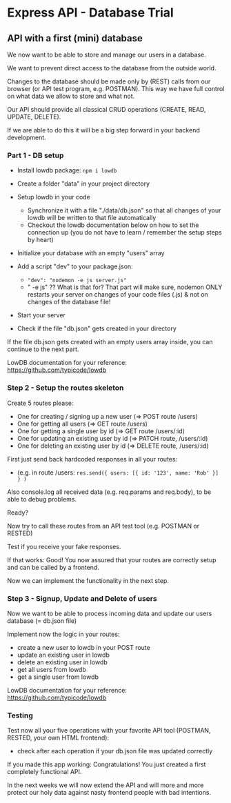 # Express API - Database Trial

## API with a first (mini) database

We now want to be able to store and manage our users in a database.

We want to prevent direct access to the database from the outside world.

Changes to the database should be made only by (REST) calls from our browser (or API test program, e.g. POSTMAN). This way we have full control on what data we allow to store and what not.

Our API should provide all classical CRUD operations (CREATE, READ, UPDATE, DELETE).

If we are able to do this it will be a big step forward in your backend development.

### Part 1 - DB setup

- Install lowdb package: `npm i lowdb`
- Create a folder "data" in your project directory

- Setup lowdb in your code
  - Synchronize it with a file "./data/db.json" so that all changes of your lowdb will be written to that file automatically
  - Checkout the lowdb documentation below on how to set the connection up (you do not have to learn / remember the setup steps by heart)
- Initialize your database with an empty "users" array

- Add a script "dev" to your package.json:

  - `"dev": "nodemon -e js server.js"`
  - " -e js" ?? What is that for? That part will make sure, nodemon ONLY restarts your server on changes of your code files (.js) & not on changes of the database file!

- Start your server
- Check if the file "db.json" gets created in your directory

If the file db.json gets created with an empty users array inside, you can continue to the next part.

LowDB documentation for your reference:
https://github.com/typicode/lowdb

### Step 2 - Setup the routes skeleton

Create 5 routes please:

- One for creating / signing up a new user (=> POST route /users)
- One for getting all users (=> GET route /users)
- One for getting a single user by id (=> GET route /users/:id)
- One for updating an existing user by id (=> PATCH route, /users/:id)
- One for deleting an existing user by id (=> DELETE route, /users/:id)

First just send back hardcoded responses in all your routes:

- (e.g. in route /users: `res.send({ users: [{ id: '123', name: 'Rob' }] } )`

Also console.log all received data (e.g. req.params and req.body), to be able to debug problems.

Ready?

Now try to call these routes from an API test tool (e.g. POSTMAN or RESTED)

Test if you receive your fake responses.

If that works: Good! You now assured that your routes are correctly setup and can be called by a frontend.

Now we can implement the functionality in the next step.

### Step 3 - Signup, Update and Delete of users

Now we want to be able to process incoming data and update our users database (= db.json file)

Implement now the logic in your routes:

- create a new user to lowdb in your POST route
- update an existing user in lowdb
- delete an existing user in lowdb
- get all users from lowdb
- get a single user from lowdb

LowDB documentation for your reference:
https://github.com/typicode/lowdb

### Testing

Test now all your five operations with your favorite API tool (POSTMAN, RESTED, your own HTML frontend):

- check after each operation if your db.json file was updated correctly

If you made this app working: Congratulations! You just created a first completely functional API.

In the next weeks we will now extend the API and will more and more protect our holy data against nasty frontend people with bad intentions.
